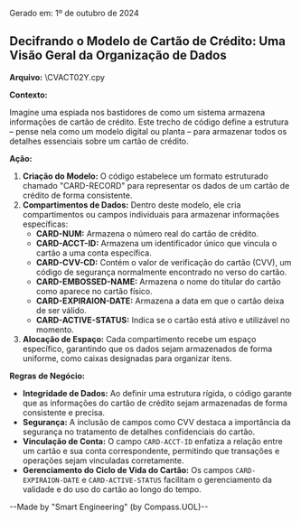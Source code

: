 Gerado em: 1º de outubro de 2024

##  Decifrando o Modelo de Cartão de Crédito: Uma Visão Geral da Organização de Dados

**Arquivo:**  \CVACT02Y.cpy

**Contexto:**

Imagine uma espiada nos bastidores de como um sistema armazena informações de cartão de crédito. Este trecho de código define a estrutura – pense nela como um modelo digital ou planta – para armazenar todos os detalhes essenciais sobre um cartão de crédito.

**Ação:**

1. **Criação do Modelo:** O código estabelece um formato estruturado chamado "CARD-RECORD" para representar os dados de um cartão de crédito de forma consistente.
2. **Compartimentos de Dados:** Dentro deste modelo, ele cria compartimentos ou campos individuais para armazenar informações específicas:
    - **CARD-NUM:** Armazena o número real do cartão de crédito.
    - **CARD-ACCT-ID:** Armazena um identificador único que vincula o cartão a uma conta específica.
    - **CARD-CVV-CD:** Contém o valor de verificação do cartão (CVV), um código de segurança normalmente encontrado no verso do cartão.
    - **CARD-EMBOSSED-NAME:** Armazena o nome do titular do cartão como aparece no cartão físico.
    - **CARD-EXPIRAION-DATE:** Armazena a data em que o cartão deixa de ser válido.
    - **CARD-ACTIVE-STATUS:** Indica se o cartão está ativo e utilizável no momento.
3. **Alocação de Espaço:** Cada compartimento recebe um espaço específico, garantindo que os dados sejam armazenados de forma uniforme, como caixas designadas para organizar itens.

**Regras de Negócio:**

* **Integridade de Dados:** Ao definir uma estrutura rígida, o código garante que as informações do cartão de crédito sejam armazenadas de forma consistente e precisa.
* **Segurança:** A inclusão de campos como CVV destaca a importância da segurança no tratamento de detalhes confidenciais do cartão.
* **Vinculação de Conta:** O campo `CARD-ACCT-ID`  enfatiza a relação entre um cartão e sua conta correspondente, permitindo que transações e operações sejam vinculadas corretamente.
* **Gerenciamento do Ciclo de Vida do Cartão:** Os campos `CARD-EXPIRAION-DATE` e `CARD-ACTIVE-STATUS` facilitam o gerenciamento da validade e do uso do cartão ao longo do tempo.

--Made by "Smart Engineering" (by Compass.UOL)--